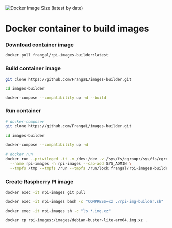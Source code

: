 ![Docker Image Size (latest by date)](https://img.shields.io/docker/image-size/frangal/rpi-images-builder)
# Docker container to build images


### Download container image

```bash
docker pull frangal/rpi-images-builder:latest
```

### Build container image

```bash
git clone https://github.com/FrangaL/images-builder.git

cd images-builder

docker-compose --compatibility up -d --build
```

### Run container

```bash
# docker-composer
git clone https://github.com/FrangaL/images-builder.git

cd images-builder

docker-compose --compatibility up -d

# docker run
docker run --privileged -it -v /dev:/dev -v /sys/fs/cgroup:/sys/fs/cgroup:ro \
  --name rpi-images -h rpi-images --cap-add SYS_ADMIN \
  --tmpfs /tmp --tmpfs /run --tmpfs /run/lock frangal/rpi-images-builder:latest 
```

### Create Raspberry PI image

```bash
docker exec -it rpi-images git pull

docker exec -it rpi-images bash -c "COMPRESS=xz ./rpi-img-builder.sh"

docker exec -it rpi-images sh -c "ls *.img.xz"

docker cp rpi-images:/images/debian-buster-lite-arm64.img.xz .
```
